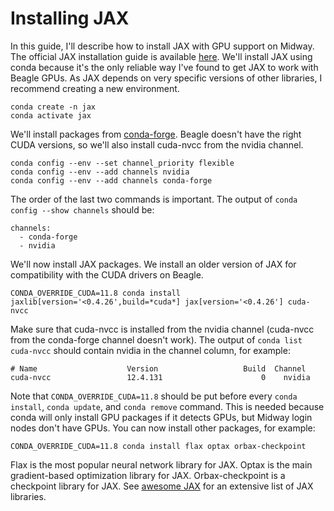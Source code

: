 # Installing JAX

In this guide, I'll describe how to install JAX with GPU support on Midway.
The official JAX installation guide is available [here](https://jax.readthedocs.io/en/latest/installation.html).
We'll install JAX using conda because it's the only reliable way I've found to get JAX to work with Beagle GPUs.
As JAX depends on very specific versions of other libraries, I recommend creating a new environment.

    conda create -n jax
    conda activate jax

We'll install packages from [conda-forge](https://conda-forge.org/).
Beagle doesn't have the right CUDA versions, so we'll also install cuda-nvcc from the nvidia channel.

    conda config --env --set channel_priority flexible
    conda config --env --add channels nvidia
    conda config --env --add channels conda-forge

The order of the last two commands is important.
The output of `conda config --show channels` should be:

    channels:
      - conda-forge
      - nvidia

We'll now install JAX packages.
We install an older version of JAX for compatibility with the CUDA drivers on Beagle.

    CONDA_OVERRIDE_CUDA=11.8 conda install jaxlib[version='<0.4.26',build=*cuda*] jax[version='<0.4.26'] cuda-nvcc

Make sure that cuda-nvcc is installed from the nvidia channel (cuda-nvcc from the conda-forge channel doesn't work).
The output of `conda list cuda-nvcc` should contain nvidia in the channel column, for example:

    # Name                    Version                   Build  Channel
    cuda-nvcc                 12.4.131                      0    nvidia

Note that `CONDA_OVERRIDE_CUDA=11.8` should be put before every `conda install`, `conda update`, and `conda remove` command.
This is needed because conda will only install GPU packages if it detects GPUs, but Midway login nodes don't have GPUs.
You can now install other packages, for example:

    CONDA_OVERRIDE_CUDA=11.8 conda install flax optax orbax-checkpoint

Flax is the most popular neural network library for JAX.
Optax is the main gradient-based optimization library for JAX.
Orbax-checkpoint is a checkpoint library for JAX.
See [awesome JAX](https://github.com/n2cholas/awesome-jax) for an extensive list of JAX libraries.